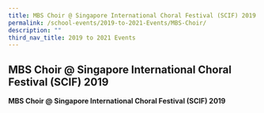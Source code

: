```yaml
---
title: MBS Choir @ Singapore International Choral Festival (SCIF) 2019
permalink: /school-events/2019-to-2021-Events/MBS-Choir/
description: ""
third_nav_title: 2019 to 2021 Events
---
```

## MBS Choir @ Singapore International Choral Festival (SCIF) 2019


**MBS Choir @ Singapore International Choral Festival (SCIF) 2019**

